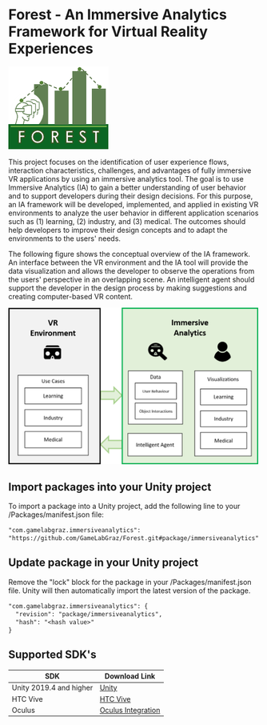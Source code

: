 # Forest - An Immersive Analytics Framework for Virtual Reality Experiences

<img src="/images/logo/logo.png" width="200"/>


This project focuses on the identification of user experience flows, interaction characteristics, challenges, and advantages of fully immersive VR applications by using an immersive analytics tool. The goal is to use Immersive Analytics (IA) to gain a better understanding of user behavior and to support developers during their design decisions. For this purpose, an IA framework will be developed, implemented, and applied in existing VR environments to analyze the user behavior in different application scenarios such as (1) learning, (2) industry, and (3) medical. The outcomes should help developers to improve their design concepts and to adapt the environments to the users' needs.

The following figure shows the conceptual overview of the IA framework. An interface between the VR environment and the IA tool will provide the data visualization and allows the developer to observe the operations from the users' perspective in an overlapping scene. An intelligent agent should support the developer in the design process by making suggestions and creating computer-based VR content.

<img src="/images/architecture/architecture.png" width="500"/>

## Import packages into your Unity project
To import a package into a Unity project, add the following line to your /Packages/manifest.json file:

    "com.gamelabgraz.immersiveanalytics": "https://github.com/GameLabGraz/Forest.git#package/immersiveanalytics"

## Update package in your Unity project
Remove the "lock" block for the package in your /Packages/manifest.json file.
Unity will then automatically import the latest version of the package.

    "com.gamelabgraz.immersiveanalytics": {
      "revision": "package/immersiveanalytics",
      "hash": "<hash value>"
    }
 
 ## Supported SDK's
| SDK | Download Link |
|---------------|---------------|
| Unity 2019.4 and higher  | [Unity] |
| HTC Vive | [HTC Vive] |
| Oculus | [Oculus Integration] |

[Unity]: https://unity3d.com
[HTC Vive]: https://www.vive.com
[Oculus Integration]: https://assetstore.unity.com/packages/tools/integration/oculus-integration-82022
